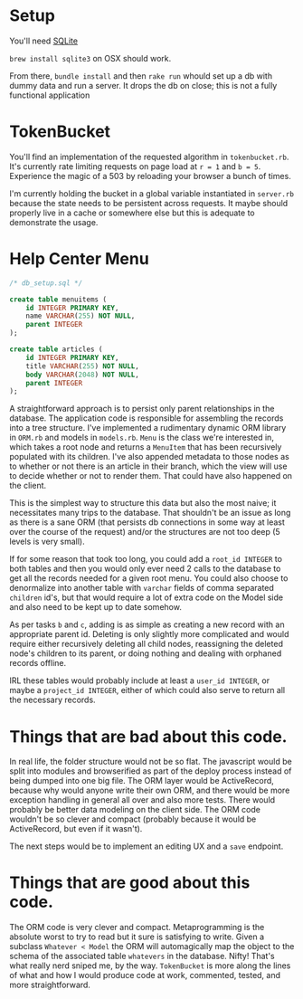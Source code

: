 # Setup

You'll need [SQLite](https://www.sqlite.org/)

`brew install sqlite3` on OSX should work.

From there, `bundle install` and then `rake run` whould set up a db with dummy
data and run a server. It drops the db on close; this is not a fully functional
application

# TokenBucket

You'll find an implementation of the requested algorithm in `tokenbucket.rb`.
It's currently rate limiting requests on page load at `r = 1` and `b = 5`.
Experience the magic of a 503 by reloading your browser a bunch of times.

I'm currently holding the bucket in a global variable instantiated in
`server.rb` because the state needs to be persistent across requests. It maybe
should properly live in a cache or somewhere else but this is adequate to
demonstrate the usage.

# Help Center Menu

```sql
/* db_setup.sql */

create table menuitems (
    id INTEGER PRIMARY KEY,
    name VARCHAR(255) NOT NULL,
    parent INTEGER
);

create table articles (
    id INTEGER PRIMARY KEY,
    title VARCHAR(255) NOT NULL,
    body VARCHAR(2048) NOT NULL,
    parent INTEGER
);
```

A straightforward approach is to persist only parent relationships in the database.
The application code is responsible for assembling the records into a tree
structure. I've implemented a rudimentary dynamic ORM library in `ORM.rb` and
models in `models.rb`. `Menu` is the class we're interested in, which
takes a root node and returns a `MenuItem` that has been recursively populated
with its children. I've also appended metadata to those nodes as to whether or
not there is an article in their branch, which the view will use to decide
whether or not to render them. That could have also happened on the client.

This is the simplest way to structure this data but also the most naive; it
necessitates many trips to the database. That shouldn't be an issue as long as
there is a sane ORM (that persists db connections in some way at least over the
course of the request) and/or the structures are not too deep (5 levels is very
small).

If for some reason that took too long, you could add a `root_id INTEGER` to
both tables and then you would only ever need 2 calls to the database to get
all the records needed for a given root menu. You could also choose to
denormalize into another table with `varchar` fields of comma separated
`children` id's, but that would require a lot of extra code on the Model side
and also need to be kept up to date somehow.

As per tasks `b` and `c`, adding is as simple as creating a new record with an
appropriate parent id. Deleting is only slightly more complicated and would
require either recursively deleting all child nodes, reassigning the deleted
node's children to its parent, or doing nothing and dealing with orphaned
records offline.

IRL these tables would probably include at least a `user_id INTEGER`, or maybe
a `project_id INTEGER`, either of which could also serve to return all the
necessary records.

# Things that are bad about this code.

In real life, the folder structure would not be so flat. The javascript would
be split into modules and browserified as part of the deploy process instead of
being dumped into one big file. The ORM layer would be ActiveRecord, because
why would anyone write their own ORM, and there would be more exception
handling in general all over and also more tests. There would probably be better
data modeling on the client side. The ORM code wouldn't be so clever and
compact (probably because it would be ActiveRecord, but even if it wasn't).

The next steps would be to implement an editing UX and a `save` endpoint.

# Things that are good about this code.

The ORM code is very clever and compact. Metaprogramming is the absolute worst
to try to read but it sure is satisfying to write. Given a subclass `Whatever <
Model` the ORM will automagically map the object to the schema of the
associated table `whatevers` in the database. Nifty! That's what really nerd
sniped me, by the way. `TokenBucket` is more along the lines of what and how I
would produce code at work, commented, tested, and more straightforward.
